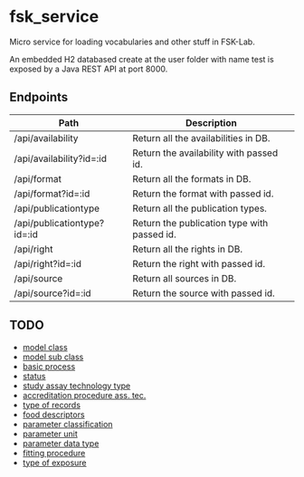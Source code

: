 # fsk_service
Micro service for loading vocabularies and other stuff in FSK-Lab.

An embedded H2 databased create at the user folder with name test is exposed by a Java REST API at port 8000.

## Endpoints

| Path | Description |
| ---- | ----------- |
| /api/availability | Return all the availabilities in DB. |
| /api/availability?id=:id | Return the availability with passed id. |
| /api/format | Return all the formats in DB. |
| /api/format?id=:id | Return the format with passed id. |
| /api/publicationtype | Return all the publication types. |
| /api/publicationtype?id=:id | Return the publication type with passed id. |
| /api/right | Return all the rights in DB. |
| /api/right?id=:id | Return the right with passed id. |
| /api/source | Return all sources in DB. |
| /api/source?id=:id | Return the source with passed id. |

## TODO
- [model class](https://docs.google.com/spreadsheets/d/1C6N4-YWX9OMmNStd2rYlSUaVys-aiJGLj00cD44aVc8/edit#gid=1154676235)
- [model sub class](https://docs.google.com/spreadsheets/d/1C6N4-YWX9OMmNStd2rYlSUaVys-aiJGLj00cD44aVc8/edit#gid=193246350)
- [basic process](https://docs.google.com/spreadsheets/d/1C6N4-YWX9OMmNStd2rYlSUaVys-aiJGLj00cD44aVc8/edit#gid=381733675)
- [status](https://docs.google.com/spreadsheets/d/1C6N4-YWX9OMmNStd2rYlSUaVys-aiJGLj00cD44aVc8/edit#gid=2062722204)
- [study assay technology type](https://docs.google.com/spreadsheets/d/1C6N4-YWX9OMmNStd2rYlSUaVys-aiJGLj00cD44aVc8/edit#gid=803118524)
- [accreditation procedure ass. tec.](https://docs.google.com/spreadsheets/d/1C6N4-YWX9OMmNStd2rYlSUaVys-aiJGLj00cD44aVc8/edit#gid=2139507382)
- [type of records](https://docs.google.com/spreadsheets/d/1C6N4-YWX9OMmNStd2rYlSUaVys-aiJGLj00cD44aVc8/edit#gid=1894621904)
- [food descriptors](https://docs.google.com/spreadsheets/d/1C6N4-YWX9OMmNStd2rYlSUaVys-aiJGLj00cD44aVc8/edit#gid=1980509891)
- [parameter classification](https://docs.google.com/spreadsheets/d/1C6N4-YWX9OMmNStd2rYlSUaVys-aiJGLj00cD44aVc8/edit#gid=1206772622)
- [parameter unit](https://docs.google.com/spreadsheets/d/1C6N4-YWX9OMmNStd2rYlSUaVys-aiJGLj00cD44aVc8/edit#gid=476984304)
- [parameter data type](https://docs.google.com/spreadsheets/d/1C6N4-YWX9OMmNStd2rYlSUaVys-aiJGLj00cD44aVc8/edit#gid=1809954237)
- [fitting procedure](https://docs.google.com/spreadsheets/d/1C6N4-YWX9OMmNStd2rYlSUaVys-aiJGLj00cD44aVc8/edit#gid=626949475)
- [type of exposure](https://docs.google.com/spreadsheets/d/1C6N4-YWX9OMmNStd2rYlSUaVys-aiJGLj00cD44aVc8/edit#gid=1148245676)